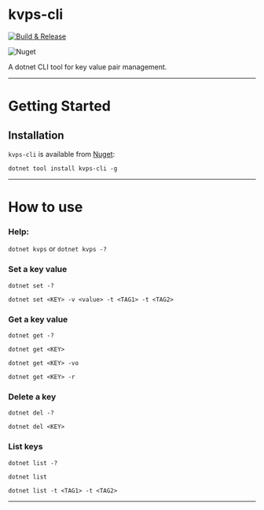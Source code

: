 # kvps-cli

[![Build & Release](https://github.com/tonycknight/kvps-cli/actions/workflows/build.yml/badge.svg)](https://github.com/tonycknight/kvps-cli/actions/workflows/build.yml)

![Nuget](https://img.shields.io/nuget/v/kvps-cli)

A dotnet CLI tool for key value pair management.

---

# Getting Started

## Installation

``kvps-cli`` is available from [Nuget](https://www.nuget.org/packages/kvps-cli/):

``dotnet tool install kvps-cli -g``

---

# How to use

### Help:

``dotnet kvps`` or ``dotnet kvps -?``


### Set a key value

``dotnet set -?``

``dotnet set <KEY> -v <value> -t <TAG1> -t <TAG2>``


### Get a key value

``dotnet get -?``

``dotnet get <KEY>``

``dotnet get <KEY> -vo``

``dotnet get <KEY> -r``


### Delete a key

``dotnet del -?``

``dotnet del <KEY>``


### List keys

``dotnet list -?``

``dotnet list``

``dotnet list -t <TAG1> -t <TAG2>``

---

